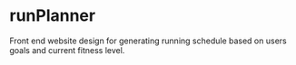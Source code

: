 # runPlanner

Front end website design for generating running schedule based on users goals and current fitness level. 
